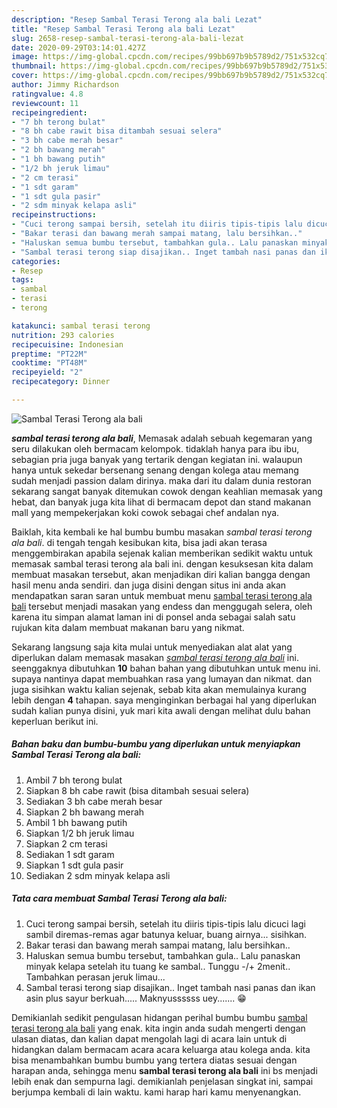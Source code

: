 ```yaml
---
description: "Resep Sambal Terasi Terong ala bali Lezat"
title: "Resep Sambal Terasi Terong ala bali Lezat"
slug: 2658-resep-sambal-terasi-terong-ala-bali-lezat
date: 2020-09-29T03:14:01.427Z
image: https://img-global.cpcdn.com/recipes/99bb697b9b5789d2/751x532cq70/sambal-terasi-terong-ala-bali-foto-resep-utama.jpg
thumbnail: https://img-global.cpcdn.com/recipes/99bb697b9b5789d2/751x532cq70/sambal-terasi-terong-ala-bali-foto-resep-utama.jpg
cover: https://img-global.cpcdn.com/recipes/99bb697b9b5789d2/751x532cq70/sambal-terasi-terong-ala-bali-foto-resep-utama.jpg
author: Jimmy Richardson
ratingvalue: 4.8
reviewcount: 11
recipeingredient:
- "7 bh terong bulat"
- "8 bh cabe rawit bisa ditambah sesuai selera"
- "3 bh cabe merah besar"
- "2 bh bawang merah"
- "1 bh bawang putih"
- "1/2 bh jeruk limau"
- "2 cm terasi"
- "1 sdt garam"
- "1 sdt gula pasir"
- "2 sdm minyak kelapa asli"
recipeinstructions:
- "Cuci terong sampai bersih, setelah itu diiris tipis-tipis lalu dicuci lagi sambil diremas-remas agar batunya keluar, buang airnya... sisihkan."
- "Bakar terasi dan bawang merah sampai matang, lalu bersihkan.."
- "Haluskan semua bumbu tersebut, tambahkan gula.. Lalu panaskan minyak kelapa setelah itu tuang ke sambal.. Tunggu -/+ 2menit.. Tambahkan perasan jeruk limau..."
- "Sambal terasi terong siap disajikan.. Inget tambah nasi panas dan ikan asin plus sayur berkuah..... Maknyussssss uey....... 😁"
categories:
- Resep
tags:
- sambal
- terasi
- terong

katakunci: sambal terasi terong 
nutrition: 293 calories
recipecuisine: Indonesian
preptime: "PT22M"
cooktime: "PT48M"
recipeyield: "2"
recipecategory: Dinner

---
```



![Sambal Terasi Terong ala bali](https://img-global.cpcdn.com/recipes/99bb697b9b5789d2/751x532cq70/sambal-terasi-terong-ala-bali-foto-resep-utama.jpg)

<b><i>sambal terasi terong ala bali</i></b>, Memasak adalah sebuah kegemaran yang seru dilakukan oleh bermacam kelompok. tidaklah hanya para ibu ibu, sebagian pria juga banyak yang tertarik dengan kegiatan ini. walaupun hanya untuk sekedar bersenang senang dengan kolega atau memang sudah menjadi passion dalam dirinya. maka dari itu dalam dunia restoran sekarang sangat banyak ditemukan cowok dengan keahlian memasak yang hebat, dan banyak juga kita lihat di bermacam depot dan stand makanan mall yang mempekerjakan koki cowok sebagai chef andalan nya.



Baiklah, kita kembali ke hal bumbu bumbu masakan <i>sambal terasi terong ala bali</i>. di tengah tengah kesibukan kita, bisa jadi akan terasa menggembirakan apabila sejenak kalian memberikan sedikit waktu untuk memasak sambal terasi terong ala bali ini. dengan kesuksesan kita dalam membuat masakan tersebut, akan menjadikan diri kalian bangga dengan hasil menu anda sendiri. dan juga disini dengan situs ini anda akan mendapatkan saran saran untuk membuat menu <u>sambal terasi terong ala bali</u> tersebut menjadi masakan yang endess dan menggugah selera, oleh karena itu simpan alamat laman ini di ponsel anda sebagai salah satu rujukan kita dalam membuat makanan baru yang nikmat.


Sekarang langsung saja kita mulai untuk menyediakan alat alat yang diperlukan dalam memasak masakan <u><i>sambal terasi terong ala bali</i></u> ini. seenggaknya dibutuhkan <b>10</b> bahan bahan yang dibutuhkan untuk menu ini. supaya nantinya dapat membuahkan rasa yang lumayan dan nikmat. dan juga sisihkan waktu kalian sejenak, sebab kita akan memulainya kurang lebih dengan <b>4</b> tahapan. saya menginginkan berbagai hal yang diperlukan sudah kalian punya disini, yuk mari kita awali dengan melihat dulu bahan keperluan berikut ini.

<!--inarticleads1-->

##### Bahan baku dan bumbu-bumbu yang diperlukan untuk menyiapkan Sambal Terasi Terong ala bali:

1. Ambil 7 bh terong bulat
1. Siapkan 8 bh cabe rawit (bisa ditambah sesuai selera)
1. Sediakan 3 bh cabe merah besar
1. Siapkan 2 bh bawang merah
1. Ambil 1 bh bawang putih
1. Siapkan 1/2 bh jeruk limau
1. Siapkan 2 cm terasi
1. Sediakan 1 sdt garam
1. Siapkan 1 sdt gula pasir
1. Sediakan 2 sdm minyak kelapa asli




<!--inarticleads2-->

##### Tata cara membuat Sambal Terasi Terong ala bali:

1. Cuci terong sampai bersih, setelah itu diiris tipis-tipis lalu dicuci lagi sambil diremas-remas agar batunya keluar, buang airnya... sisihkan.
1. Bakar terasi dan bawang merah sampai matang, lalu bersihkan..
1. Haluskan semua bumbu tersebut, tambahkan gula.. Lalu panaskan minyak kelapa setelah itu tuang ke sambal.. Tunggu -/+ 2menit.. Tambahkan perasan jeruk limau...
1. Sambal terasi terong siap disajikan.. Inget tambah nasi panas dan ikan asin plus sayur berkuah..... Maknyussssss uey....... 😁




Demikianlah sedikit pengulasan hidangan perihal bumbu bumbu <u>sambal terasi terong ala bali</u> yang enak. kita ingin anda sudah mengerti dengan ulasan diatas, dan kalian dapat mengolah lagi di acara lain untuk di hidangkan dalam bermacam acara acara keluarga atau kolega anda. kita bisa menambahkan bumbu bumbu yang tertera diatas sesuai dengan harapan anda, sehingga menu <b>sambal terasi terong ala bali</b> ini bs menjadi lebih enak dan sempurna lagi. demikianlah penjelasan singkat ini, sampai berjumpa kembali di lain waktu. kami harap hari kamu menyenangkan.
